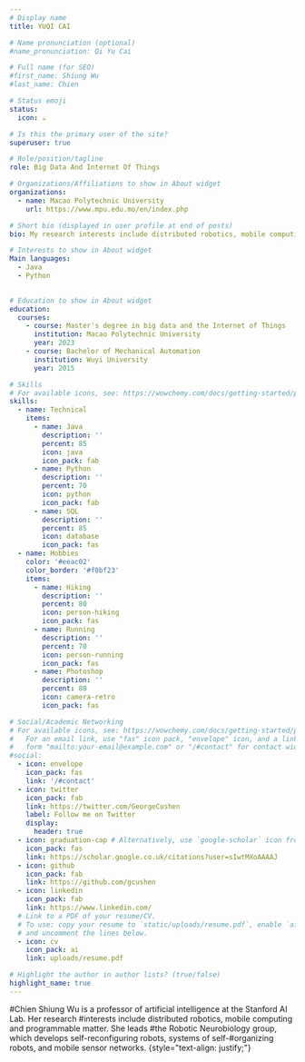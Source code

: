 ```yaml
---
# Display name
title: YUQI CAI

# Name pronunciation (optional)
#name_pronunciation: Qi Yu Cai

# Full name (for SEO)
#first_name: Shiung Wu
#last_name: Chien

# Status emoji
status:
  icon: ☕️

# Is this the primary user of the site?
superuser: true

# Role/position/tagline
role: Big Data And Internet Of Things

# Organizations/Affiliations to show in About widget
organizations:
  - name: Macao Polytechnic University
    url: https://www.mpu.edu.mo/en/index.php

# Short bio (displayed in user profile at end of posts)
bio: My research interests include distributed robotics, mobile computing and programmable matter.

# Interests to show in About widget
Main languages:
  - Java
  - Python
    

# Education to show in About widget
education:
  courses:
    - course: Master's degree in big data and the Internet of Things
      institution: Macao Polytechnic University
      year: 2023
    - course: Bachelor of Mechanical Automation
      institution: Wuyi University
      year: 2015

# Skills
# For available icons, see: https://wowchemy.com/docs/getting-started/page-builder/#icons
skills:
  - name: Technical
    items:
      - name: Java
        description: ''
        percent: 85
        icon: java
        icon_pack: fab
      - name: Python
        description: ''
        percent: 70
        icon: python
        icon_pack: fab
      - name: SQL
        description: ''
        percent: 85
        icon: database
        icon_pack: fas
  - name: Hobbies
    color: '#eeac02'
    color_border: '#f0bf23'
    items:
      - name: Hiking
        description: ''
        percent: 80
        icon: person-hiking
        icon_pack: fas
      - name: Running
        description: ''
        percent: 70
        icon: person-running
        icon_pack: fas
      - name: Photoshop
        description: ''
        percent: 80
        icon: camera-retro
        icon_pack: fas

# Social/Academic Networking
# For available icons, see: https://wowchemy.com/docs/getting-started/page-builder/#icons
#   For an email link, use "fas" icon pack, "envelope" icon, and a link in the
#   form "mailto:your-email@example.com" or "/#contact" for contact widget.
#social:
  - icon: envelope
    icon_pack: fas
    link: '/#contact'
  - icon: twitter
    icon_pack: fab
    link: https://twitter.com/GeorgeCushen
    label: Follow me on Twitter
    display:
      header: true
  - icon: graduation-cap # Alternatively, use `google-scholar` icon from `ai` icon pack
    icon_pack: fas
    link: https://scholar.google.co.uk/citations?user=sIwtMXoAAAAJ
  - icon: github
    icon_pack: fab
    link: https://github.com/gcushen
  - icon: linkedin
    icon_pack: fab
    link: https://www.linkedin.com/
  # Link to a PDF of your resume/CV.
  # To use: copy your resume to `static/uploads/resume.pdf`, enable `ai` icons in `params.yaml`,
  # and uncomment the lines below.
  - icon: cv
    icon_pack: ai
    link: uploads/resume.pdf

# Highlight the author in author lists? (true/false)
highlight_name: true
---
```


#Chien Shiung Wu is a professor of artificial intelligence at the Stanford AI Lab. Her research #interests include distributed robotics, mobile computing and programmable matter. She leads #the Robotic Neurobiology group, which develops self-reconfiguring robots, systems of self-#organizing robots, and mobile sensor networks.
{style="text-align: justify;"}
